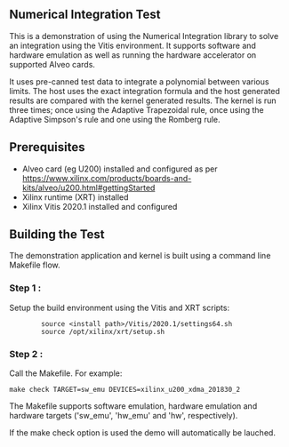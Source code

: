 ## Numerical Integration Test
This is a demonstration of using the Numerical Integration library to solve an integration using the Vitis environment.  It supports software and hardware emulation as well as running the hardware accelerator on supported Alveo cards.

It uses pre-canned test data to integrate a polynomial between various limits. The host uses the exact integration formula and the host generated results are compared with the kernel generated results. The kernel is run three times; once using the Adaptive Trapezoidal rule, once using the Adaptive Simpson's rule and one using the Romberg rule.

## Prerequisites
- Alveo card (eg U200) installed and configured as per https://www.xilinx.com/products/boards-and-kits/alveo/u200.html#gettingStarted
- Xilinx runtime (XRT) installed
- Xilinx Vitis 2020.1 installed and configured

## Building the Test
The demonstration application and kernel is built using a command line Makefile flow.

### Step 1 :
Setup the build environment using the Vitis and XRT scripts:

            source <install path>/Vitis/2020.1/settings64.sh
            source /opt/xilinx/xrt/setup.sh

### Step 2 :
Call the Makefile. For example:

	make check TARGET=sw_emu DEVICES=xilinx_u200_xdma_201830_2
        

The Makefile supports software emulation, hardware emulation and hardware targets ('sw_emu', 'hw_emu' and 'hw', respectively).  




If the make check option is used the demo will automatically be lauched.

